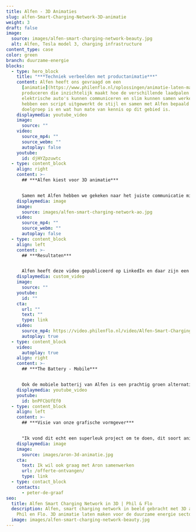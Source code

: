 ```yaml
---
title: Alfen - 3D Animaties
slug: alfen-Smart-Charging-Network-3D-animatie
weight: 3
draft: false
image:
  source: images/alfen-smart-charging-network-beauty.jpg
  alt: Alfen, Tesla model 3, charging infrastructure
content_type: case
color: green
branch: duurzame-energie
blocks:
  - type: hero_block
    title: "***Techniek verbeelden met productanimatie***"
    content: Alfen heeft ons gevraagd om een
      [animatie](https://www.philenflo.nl/oplossingen/animatie-laten-maken/) te
      produceren die inzichtelijk maakt hoe de verschillende laadpalen voor
      elektrische auto's kunnen communiceren en slim kunnen samen werken. Wij
      hebben een script uitgewerkt de stijl en samen met Alfen bepaald wie de
      doelgroep is en wat hun mate van kennis op dit gebied is.
    displaymedia: youtube_video
    image:
      source: ""
    video:
      source_mp4: ""
      source_webm: ""
      autoplay: false
    youtube:
      id: djHYZpzuwtc
  - type: content_block
    align: right
    content: >-
      ## ***Alfen kiest voor 3D animatie***


      Samen met Alfen hebben we gekeken naar het juiste communicatie middel. We hebben gekozen voor een [3D animatie](https://www.philenflo.nl/3-d-animatie-laten-maken/), dit is een prachtige manier om je eigen wereld tot leven te brengen. Ook de laadpalen van Alfen zijn op deze manier super realistisch. De modellen in deze 3D animatie zijn de populaire EV's van 2020, dit voor extra herkenbaarheid.
    displaymedia: image
    image:
      source: images/alfen-smart-charging-network-ao.jpg
    video:
      source_mp4: ""
      source_webm: ""
      autoplay: false
  - type: content_block
    align: left
    content: >-
      ## ***Resultaten***


      Alfen heeft deze video gepubliceerd op LinkedIn en daar zijn een groot aantal likes op verschenen, ook het aantal views was zeer hoog. Dit zijn natuurlijk resultaten op views, maar de echte impact heeft het salesteam met deze video. De klanten begrijpen beter wat het aanbod is en kiezen daarom sneller voor de laadpaalinfrastructuur van Alfen.
    displaymedia: custom_video
    image:
      source: ""
    youtube:
      id: ""
    cta:
      url: ""
      text: ""
      type: link
    video:
      source_mp4: https://video.philenflo.nl/video/Alfen-Smart-Charging-Network-Philenflo.mp4
      autoplay: true
  - type: content_block
    video:
      autoplay: true
    align: right
    content: >-
      ## ***The Battery - Mobile***


      Ook de mobiele batterij van Alfen is een prachtig groen alternatief voor onder andere de diesel generator. Benieuwd hoe de batterij werkt en welke voordelen deze heeft? Bekijk dan onze 3D animatie en leer meer!
    displaymedia: youtube_video
    youtube:
      id: bnPFCbUfEf0
  - type: content_block
    align: left
    content: >-
      ## ***Visie van onze grafische vormgever***


      "Ik vond dit echt een superleuk project om te doen, dit soort animaties geven mij altijd een goed gevoel. Deze laadpalen zijn ook een belangrijke bijdrage aan de wereld van morgen, zodat iedereen straks makkelijk elektrisch kan gaan rijden." - Aron
    displaymedia: image
    image:
      source: images/aron-3d-animatie.jpg
    cta:
      text: Ik wil ook graag met Aron samenwerken
      url: /offerte-ontvangen/
      type: link
  - type: contact_block
    contacts:
      - peter-de-graaf
seo:
  title: Alfen Smart Charging Network in 3D | Phil & Flo
  description: Alfen, smart charging network in beeld gebracht met 3D animatie van
    Phil en Flo. 3D animatie laten maken voor de duurzame energie sector
  image: images/alfen-smart-charging-network-beauty.jpg
---
```

